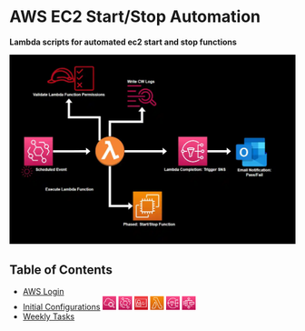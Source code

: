 # AWS EC2 Start/Stop Automation

**Lambda scripts for automated ec2 start and stop functions**

<img src="source/images/lambda_flow.png">

## Table of Contents

- [AWS Login]()
- [Initial Configurations](how_to/initial_config.md)
[<img src="/source/images/logos/CW_logo.png" width=5% height=5%>](how_to/initial_config.md/#CloudWatch) [<img src="/source/images/logos/eventbridge_logo.png" width=5% height=5%>](how_to/initial_config.md#eventbridge) [<img src="/source/images/logos/IAM_logo.png" width=5% height=5%>](how_to/initial_config.md#iam) [<img src="/source/images/logos/lambda_logo.png" width=5% height=5%>](how_to/initial_config.md#lambda) [<img src="/source/images/logos/SNS_logo.png" width=5% height=5%>](how_to/initial_config.md#sns) [<img src="/source/images/logos/Step_Functions_Logo.png" width=5% height=5%>](how_to/initial_config.md/#Step-Function)
- [Weekly Tasks]()
